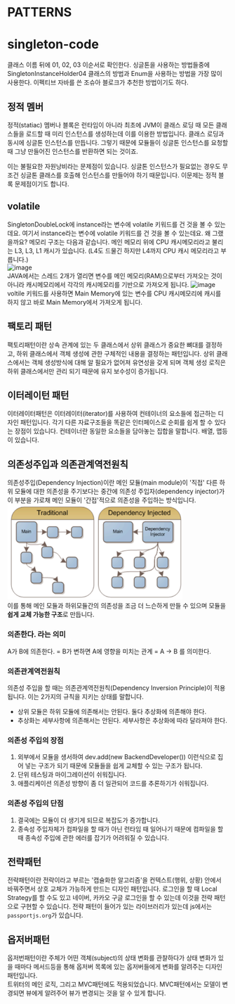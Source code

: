 # PATTERNS 

# singleton-code

클래스 이름 뒤에 01, 02, 03 이순서로 확인한다.
싱글톤을 사용하는 방법들중에 SingletonInstanceHolder04 클래스의 방법과 Enum을 사용하는 방법을 가장 많이 사용한다. 이펙티브 자바를 쓴 조슈아 블로크가 추천한 방법이기도 하다.

## 정적 멤버
정적(statiac) 멤버나 블록은 런타임이 아니라 최초에 JVM이 클래스 로딩 때 모든 클래스들을 로드할 때 미리 인스턴스를 생성하는데 이를 이용한 방법입니다.
클래스 로딩과 동시에 싱글톤 인스턴스를 만듭니다. 그렇기 때문에 모듈들이 싱글톤 인스턴스를 요청할 때 그냥 만들어진 인스턴스를 반환하면 되는 것이죠.

이는 불필요한 자원낭비라는 문제점이 있습니다. 싱글톤 인스턴스가 필요없는 경우도 무조건 싱글톤 클래스를 호출해 인스턴스를 만들어야 하기 때문입니다. 이문제는 정적 블록 문제점이기도 합니다.

## volatile
SingletonDoubleLock에 instance라는 변수에 volatile 키워드를 건 것을 볼 수 있는데요.
여기서 instance라는 변수에 volatile 키워드를 건 것을 볼 수 있는데요.
왜 그랬을까요?
메모리 구조는 다음과 같습니다. 메인 메모리 위에 CPU 캐시메모리라고 불리는 L3, L3, L1 캐시가 있습니다. (L4도 드물긴 하지만 L4까지 CPU 캐시 메모리라고 부릅니다.)<br>
<img width="348" alt="image" src="https://github.com/SeongjinOliver/singleton-code/assets/55625864/5e22838b-6445-4e3f-ab93-13b0d97b490c"><br>
JAVA에서는 스레드 2개가 열리면 변수를 메인 메모리(RAM)으로부터 가져오는 것이 아니라 캐시메모리에서 각각의 캐시메모리를 기반으로 가져오게 됩니다.
<img width="476" alt="image" src="https://github.com/SeongjinOliver/singleton-code/assets/55625864/826384fb-4b52-4ecb-bb71-4c93956c0124"><br>
voltile 키워드를 사용하면 Main Memory에 있는 변수를 CPU 캐시메모리에 캐시를 하지 않고 바로 Main Memory에서 가져오게 됩니다.

## 팩토리 패턴
팩토리패턴이란 상속 관계에 있는 두 클래스에서 상위 클래스가 중요한 뼈대를 결정하고, 하위 클래스에서 객체 생성에 관한 구체적인 내용을 결정하는 패턴입니다.
상위 클래스에서는 객체 생성방식에 대해 알 필요가 없어져 유연성을 갖게 되며 객체 생성 로직은 하위 클래스에서만 관리 되기 때문에 유지 보수성이 증가됩니다.

## 이터레이턴 패턴
이터레이터패턴은 이터레이터(iterator)를 사용하여 컨테이너의 요소들에 접근하는 디자인 패턴입니다. 각기 다른 자료구조들을 똑같은 인터페이스로 순회를 쉽게 할 수 있다는 장점이 있습니다. 컨테이너란 동일한 요소들을 담아놓는 집합을 말합니다. 배열, 맵등이 있습니다.

## 의존성주입과 의존관계역전원칙
의존성주입(Dependency Injection)이란 메인 모듈(main module)이 '직접' 다른 하위 모듈에 대한 의존성을 주기보다는 중간에 의존성 주입자(dependency injector)가 이 부분을 가로채 메인 모듈이 '간접'적으로 의존성을 주입하는 방식입니다.<br>
<img width=400 alt="image" src="/images/의존성주입.png"><br>
이를 통해 메인 모듈과 하위모듈간의 의존성을 조금 더 느슨하게 만들 수 있으며 모듈을 **쉽게 교체 가능한 구조**로 만듭니다.<br>
### 의존한다. 라는 의미
A가 B에 의존한다. = B가 변하면 A에 영향을 미치는 관계 = A -> B 를 의미한다.
### 의존관계역전원칙
의존성 주입을 할 때는 의존관계역전원칙(Dependency Inversion Principle)이 적용됩니다.  이는 2가지의 규칙을 지키는 상태를 말합니다.
- 상위 모듈은 하위 모듈에 의존해서는 안된다. 둘다 추상화에 의존해야 한다.
- 추상화는 세부사항에 의존해서는 안된다. 세부사항은 추상화에 따라 달라져야 한다.
### 의존성 주입의 장점
1. 외부에서 모듈을 생서하여 dev.add(new BackendDeveloper()) 이런식으로 집어 넣는 구조가 되기 때문에 모듈들을 쉽게 교체할 수 있는 구조가 됩니다.
2. 단위 테스팅과 마이그레이션이 쉬워집니다.
3. 애플리케이션 의존성 방향이 좀 더 일관되어 코드를 추론하기가 쉬워집니다.
### 의존성 주입의 단점
1. 결국에는 모듈이 더 생기게 되므로 복잡도가 증가합니다.
2. 종속성 주입자체가 컴파일을 할 때가 아닌 런타임 때 일어나기 때문에 컴파일을 할 때 종속성 주입에 관한 에러를 잡기가 어려워질 수 있습니다.


## 전략패턴
전략패턴이란 전략이라고 부르는 '캡슐화한 알고리즘'을 컨텍스트(행위, 상황) 안에서 바꿔주면서 상호 교체가 가능하게 만드는 디자인 패턴입니다. 로그인을 할 때 Local Strategy를 할 수도 있고 네이버, 카카오 구글 로그인을 할 수 있는데 이것을 전략 패턴으로 구현할 수 있습니다.
전략 패턴이 들어가 있는 라이브러리가 있는데 js에서는 `passportjs.org`가 있습니다.


## 옵저버패턴
옵저번패턴이란 주체가 어떤 객체(subject)의 상태 변화를 관찰하다가 상태 변화가 있을 때마다 메서드등을 통해 옵저버 목록에 있는 옵저버들에게 변화를 알려주는 디자인 패턴입니다.<br>
트위터의 메인 로직, 그리고 MVC패턴에도 적용되었습니다. MVC패턴에서는 모델이 변경되면 뷰에게 알려주어 뷰가 변경되는 것을 알 수 있게 합니다. 
